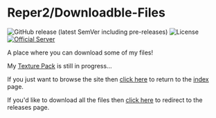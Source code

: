 # Reper2/Downloadble-Files
![GitHub release (latest SemVer including pre-releases)](https://img.shields.io/github/v/release/Reper2/Downloadable-Files?include_prereleases&sort=semver)
![License](https://img.shields.io/github/license/Reper2/Downloadable-Files)
[![Official Server](https://img.shields.io/discord/357655103768887297?color=%237289DA&label=Official%20Server&logo=discord)](https://discord.gg/fHRXECNMJM)

A place where you can download some of my files!

My [Texture Pack](https://github.com/Reper2/Downloadable-Files/tree/master/Texture%20Pack) is still in progress...

If you just want to browse the site then [click here](https://reper2.github.io/Downloadable-Files) to return to the [index](https://reper2.github.io/Downloadable-Files/index.md) page.

If you'd like to download all the files then [click here](https://github.com/Reper2/Downloadable-Files/releases) to redirect to the releases page.
